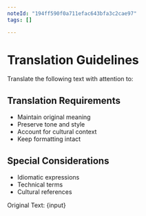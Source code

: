 ```yaml
---
noteId: "194ff590f0a711efac643bfa3c2cae97"
tags: []

---
```


# Translation Guidelines

Translate the following text with attention to:

## Translation Requirements
- Maintain original meaning
- Preserve tone and style
- Account for cultural context
- Keep formatting intact

## Special Considerations
- Idiomatic expressions
- Technical terms
- Cultural references

Original Text:
{input} 